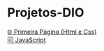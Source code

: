 # Projetos-DIO
[🌐 Primeira Página (Html e Css)](https://github.com/Ellen172/DIO-MinhaPrimeraPagina) <br>
[🗐 JavaScript](https://github.com/Ellen172/DIO-JavaScript)
